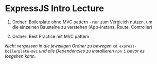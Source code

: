 # ExpressJS Intro Lecture 

1. Ordner: Boilerplate ohne MVC pattern - nur zum Vergleich nutzen, um die einzelnen Bausteine zu verstehen (App-Instanz, Route, Controller)

2. Ordner: Best Practice mit MVC pattern 

*Nicht vergessen in die jeweiligen Ordner zu bewegen* `cd express-boilerplate-mvc` *und alle Dependencies zu installieren* `npm i` *bevor es losgehen kann.*
